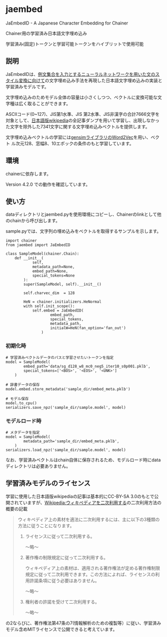 # jaembed
JaEmbedID - A Japanese Character Embedding for Chainer

Chainer用の学習済み日本語文字埋め込み

学習済み(固定)トークンと学習可能トークンをハイブリットで使用可能


## 説明

JaEmbedIDは、[例文集合を入力とするニューラルネットワークを用いた文のスタイル変換に向けて](https://jsai-slud.github.io/sig-slud/)の文字埋め込み手法を再現した日本語文字埋め込みの実装と学習済みモデルです。

文字埋め込みのためモデル全体の容量は小さくしつつ、ベクトルに変換可能な文字種は広く取ることができます。

ASCIIコード(0~127)、JIS第1水準、JIS 第2水準、JIS非漢字の合計7666文字を対象として、[日本語版wikipedia](https://ja.wikipedia.org/wiki/%E3%83%A1%E3%82%A4%E3%83%B3%E3%83%9A%E3%83%BC%E3%82%B8)の全記事ダンプを用いて学習し、出現しなかった文字を除外した7341文字に関する文字埋め込みベクトルを提供します。

文字埋め込みベクトルの学習には[gensimライブラリのWord2Vec](https://radimrehurek.com/gensim/models/word2vec.html)を用い、ベクト
ル次元128、窓幅8、10エポックの条件のもと学習しています。


## 環境

chainerに依存します。

Version 4.2.0 での動作を確認しています。


## 使い方

dataディレクトリとjaembed.pyを使用環境にコピーし、Chainerのlinkとして他のchainから呼び出します。

sample.pyでは、文字列の埋め込みをベクトルを取得するサンプルを示します。

```:python
import chainer
from jaembed import JaEmbedID

class SampleModel(chainer.Chain):
    def __init__(
            self, 
            metadata_path=None, 
            embed_path=None, 
            special_tokens=None
        ):
        super(SampleModel, self).__init__()
        
        self.charvec_dim  = 128
        
        HeN = chainer.initializers.HeNormal
        with self.init_scope():
            self.embed = JaEmbedID(
                    embed_path, 
                    special_tokens, 
                    metadata_path,
                    initialW=HeN(fan_option='fan_out')
                )
```

### 初期化時


```:python
# 学習済みベクトルデータのパスと学習させたいトークンを指定
model = SampleModel(
        embed_path='data/sg_d128_w8_mc0_neg5_iter10_s0p001.pklb',
        special_tokens=['<BOS>', '<EOS>', '<UNK>']
    )

# 辞書データの保存
model.embed.store_metadata('sample_dir/embed_meta.pklb')

# モデル保存
model.to_cpu()
serializers.save_npz('sample_dir/sample.model', model)
```

### モデルロード時

```:python
# メタデータを指定
model = SampleModel(
        metadata_path='sample_dir/embed_meta.pklb',
    )
serializers.load_npz('sample_dir/sample.model', model)
```

なお、学習済みベクトルはchain自体に保存されるため、モデルロード時にdataディレクトリは必要ありません。


## 学習済みモデルのライセンス

学習に使用した日本語版wikipediaの記事は基本的にCC-BY-SA 3.0のもとで公開されていますが、[Wikipedia:ウィキペディアを二次利用する](https://ja.wikipedia.org/wiki/Wikipedia:%E3%82%A6%E3%82%A3%E3%82%AD%E3%83%9A%E3%83%87%E3%82%A3%E3%82%A2%E3%82%92%E4%BA%8C%E6%AC%A1%E5%88%A9%E7%94%A8%E3%81%99%E3%82%8B)の二次利用方法の概要の記載

> ウィキペディア上の素材を適法に二次利用するには、主に以下の3種類の方法に従うことになります。
> 1. ライセンスに従って二次利用する。
>
>     〜略〜
>
> 2. 著作権の制限規定に従って二次利用する。
> 
>    ウィキペディア上の素材は、適用される著作権法が定める著作権制限規定に従って二次利用できます。この方法によれば、ライセンスの利用許諾条項に従う必要はありません。
> 
>     〜略〜
>
> 3. 権利者の許諾を受けて二次利用する。
>
>     〜略〜
>

の2ならびに、著作権法第47条の7(情報解析のための複製等）に従い、学習済みモデル含めMITライセンスで公開できると考えています。
